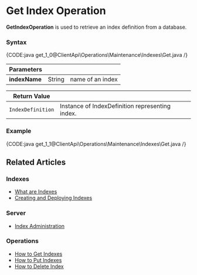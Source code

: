 # Get Index Operation

**GetIndexOperation** is used to retrieve an index definition from a database.

### Syntax

{CODE:java get_1_0@ClientApi\Operations\Maintenance\Indexes\Get.java /}

| Parameters | | |
| ------------- | ------------- | ----- |
| **indexName** | String | name of an index |

| Return Value | |
| ------------- | ----- |
| `IndexDefinition` | Instance of IndexDefinition representing index. |

### Example

{CODE:java get_1_1@ClientApi\Operations\Maintenance\Indexes\Get.java /}

## Related Articles

### Indexes

- [What are Indexes](../../../../indexes/what-are-indexes)
- [Creating and Deploying Indexes](../../../../indexes/creating-and-deploying)

### Server

- [Index Administration](../../../../server/administration/index-administration)

### Operations

- [How to Get Indexes](../../../../client-api/operations/maintenance/indexes/get-indexes)
- [How to Put Indexes](../../../../client-api/operations/maintenance/indexes/put-indexes)
- [How to Delete Index](../../../../client-api/operations/maintenance/indexes/delete-index)
